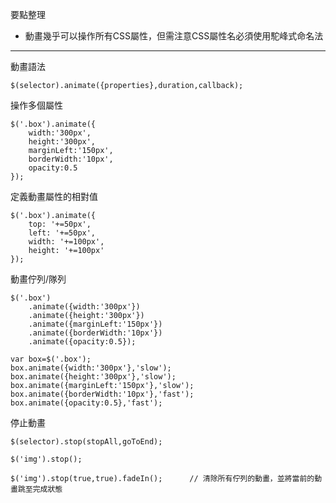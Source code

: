要點整理
- 動畫幾乎可以操作所有CSS屬性，但需注意CSS屬性名必須使用駝峰式命名法

---

動畫語法
```
$(selector).animate({properties},duration,callback);
```

操作多個屬性
```
$('.box').animate({
	width:'300px',
	height:'300px',
	marginLeft:'150px',
	borderWidth:'10px',
	opacity:0.5
});
```

定義動畫屬性的相對值
```
$('.box').animate({
	top: '+=50px',
	left: '+=50px',
	width: '+=100px',
	height: '+=100px'
});
```

動畫佇列/隊列
```
$('.box')
	.animate({width:'300px'})
	.animate({height:'300px'})
	.animate({marginLeft:'150px'})
	.animate({borderWidth:'10px'})
	.animate({opacity:0.5});
```

```
var box=$('.box');
box.animate({width:'300px'},'slow');
box.animate({height:'300px'},'slow');
box.animate({marginLeft:'150px'},'slow');
box.animate({borderWidth:'10px'},'fast');
box.animate({opacity:0.5},'fast');
```

停止動畫
```
$(selector).stop(stopAll,goToEnd);
```

```
$('img').stop();
```

```
$('img').stop(true,true).fadeIn();		// 清除所有佇列的動畫，並將當前的動畫跳至完成狀態
```